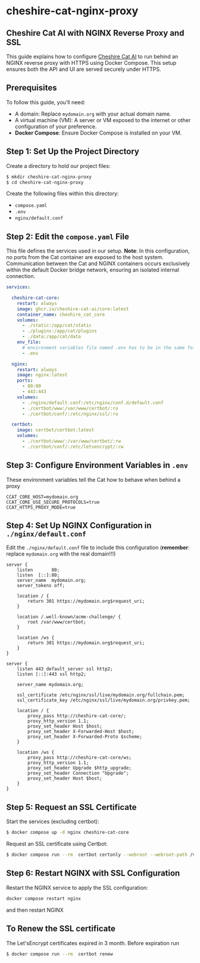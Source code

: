 # cheshire-cat-nginx-proxy
Cheshire Cat AI with NGINX Reverse Proxy and SSL
---

This guide explains how to configure [Cheshire Cat AI](https://cheshirecat.ai/) to run behind an NGINX reverse proxy with HTTPS using Docker Compose. This setup ensures both the API and UI are served securely under HTTPS.

## Prerequisites
To follow this guide, you’ll need:
- A domain: Replace `mydomain.org` with your actual domain name.
- A virtual machine (VM): A server or VM exposed to the internet or other configuration of your preference.
- **Docker Compose**: Ensure Docker Compose is installed on your VM.

## Step 1: Set Up the Project Directory
Create a directory to hold our project files:
```bash
$ mkdir cheshire-cat-nginx-proxy
$ cd cheshire-cat-nginx-proxy
```
Create the following files within this directory:
- `compose.yaml`
- `.env`
- `nginx/default.conf`

## Step 2: Edit the `compose.yaml` File
This file defines the services used in our setup.
**Note**: In this configuration, no ports from the Cat container are exposed to the host system. Communication between the Cat and NGINX containers occurs exclusively within the default Docker bridge network, ensuring an isolated internal connection.

```yaml
services:

  cheshire-cat-core:
    restart: always
    image: ghcr.io/cheshire-cat-ai/core:latest
    container_name: cheshire_cat_core
    volumes:
      - ./static:/app/cat/static
      - ./plugins:/app/cat/plugins
      - ./data:/app/cat/data
    env_file:
      # environment variables file named .env has to be in the same folder of compose.yaml
      - .env

  nginx:
    restart: always
    image: nginx:latest
    ports:
      - 80:80
      - 443:443
    volumes:
      - ./nginx/default.conf:/etc/nginx/conf.d/default.conf
      - ./certbot/www:/var/www/certbot/:ro
      - ./certbot/conf/:/etc/nginx/ssl/:ro

  certbot:
    image: certbot/certbot:latest
    volumes:
      - ./certbot/www/:/var/www/certbot/:rw
      - ./certbot/conf/:/etc/letsencrypt/:rw
```

## Step 3: Configure Environment Variables in `.env`
These environment variables tell the Cat how to behave when behind a proxy
```
CCAT_CORE_HOST=mydomain.org
CCAT_CORE_USE_SECURE_PROTOCOLS=true
CCAT_HTTPS_PROXY_MODE=true
```

## Step 4: Set Up NGINX Configuration in `./nginx/default.conf`
Edit the `./nginx/default.conf` file to include this configuration (**remember**: replace `mydomain.org` with the real domain!!!)

```
server {
    listen       80;
    listen  [::]:80;
    server_name  mydomain.org;
    server_tokens off;

    location / {
        return 301 https://mydomain.org$request_uri;
    }

    location /.well-known/acme-challenge/ {
        root /var/www/certbot;
    }

    location /ws {
        return 301 https://mydomain.org$request_uri;
    }
}

server {
    listen 443 default_server ssl http2;
    listen [::]:443 ssl http2;

    server_name mydomain.org;

    ssl_certificate /etc/nginx/ssl/live/mydomain.org/fullchain.pem;
    ssl_certificate_key /etc/nginx/ssl/live/mydomain.org/privkey.pem;

    location / {
        proxy_pass http://cheshire-cat-core/;
        proxy_http_version 1.1;
        proxy_set_header Host $host;
        proxy_set_header X-Forwarded-Host $host;
        proxy_set_header X-Forwarded-Proto $scheme;
    }

    location /ws {
        proxy_pass http://cheshire-cat-core/ws;
        proxy_http_version 1.1;
        proxy_set_header Upgrade $http_upgrade;
        proxy_set_header Connection "Upgrade";
        proxy_set_header Host $host;
    }
}
```

## Step 5: Request an SSL Certificate
Start the services (excluding certbot):

```bash
$ docker compose up -d nginx cheshire-cat-core
```
Request an SSL certificate using Certbot:
```bash
$ docker compose run --rm  certbot certonly --webroot --webroot-path /var/www/certbot/ -d mydomain.org`
```

## Step 6: Restart NGINX with SSL Configuration
Restart the NGINX service to apply the SSL configuration:
```bash
docker compose restart nginx
```
and then restart NGINX

## To Renew the SSL certificate
The Let'sEncrypt certificates expired in 3 month. Before expiration run
```bash
$ docker compose run --rm  certbot renew
```
